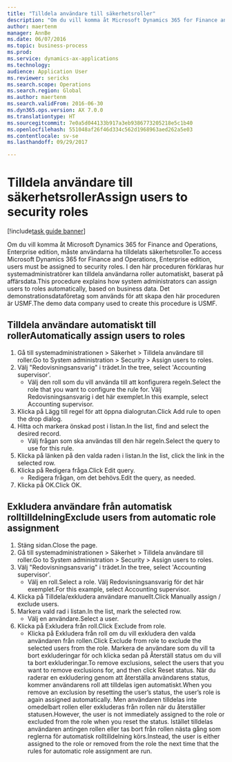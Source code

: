 ```yaml
--- 
title: "Tilldela användare till säkerhetsroller"
description: "Om du vill komma åt Microsoft Dynamics 365 for Finance and Operations, Enterprise edition, måste användarna ha tilldelats säkerhetsroller."
author: maertenm
manager: AnnBe
ms.date: 06/07/2016
ms.topic: business-process
ms.prod: 
ms.service: dynamics-ax-applications
ms.technology: 
audience: Application User
ms.reviewer: sericks
ms.search.scope: Operations
ms.search.region: Global
ms.author: maertenm
ms.search.validFrom: 2016-06-30
ms.dyn365.ops.version: AX 7.0.0
ms.translationtype: HT
ms.sourcegitcommit: 7e0a5d044133b917a3eb9386773205218e5c1b40
ms.openlocfilehash: 551048af26f46d334c562d1968963aed262a5e03
ms.contentlocale: sv-se
ms.lasthandoff: 09/29/2017

---
```

# <a name="assign-users-to-security-roles"></a><span data-ttu-id="68ec5-103">Tilldela användare till säkerhetsroller</span><span class="sxs-lookup"><span data-stu-id="68ec5-103">Assign users to security roles</span></span>

[!include[task guide banner](../../includes/task-guide-banner.md)]

<span data-ttu-id="68ec5-104">Om du vill komma åt Microsoft Dynamics 365 for Finance and Operations, Enterprise edition, måste användarna ha tilldelats säkerhetsroller.</span><span class="sxs-lookup"><span data-stu-id="68ec5-104">To access Microsoft Dynamics 365 for Finance and Operations, Enterprise edition, users must be assigned to security roles.</span></span> <span data-ttu-id="68ec5-105">I den här proceduren förklaras hur systemadministratörer kan tilldela användarna roller automatiskt, baserat på affärsdata.</span><span class="sxs-lookup"><span data-stu-id="68ec5-105">This procedure explains how system administrators can assign users to roles automatically, based on business data.</span></span> <span data-ttu-id="68ec5-106">Det demonstrationsdataföretag som används för att skapa den här proceduren är USMF.</span><span class="sxs-lookup"><span data-stu-id="68ec5-106">The demo data company used to create this procedure is USMF.</span></span>


## <a name="automatically-assign-users-to-roles"></a><span data-ttu-id="68ec5-107">Tilldela användare automatiskt till roller</span><span class="sxs-lookup"><span data-stu-id="68ec5-107">Automatically assign users to roles</span></span>
1. <span data-ttu-id="68ec5-108">Gå till systemadministrationen > Säkerhet > Tilldela användare till roller.</span><span class="sxs-lookup"><span data-stu-id="68ec5-108">Go to System administration > Security > Assign users to roles.</span></span>
2. <span data-ttu-id="68ec5-109">Välj "Redovisningsansvarig" i trädet.</span><span class="sxs-lookup"><span data-stu-id="68ec5-109">In the tree, select 'Accounting supervisor'.</span></span>
    * <span data-ttu-id="68ec5-110">Välj den roll som du vill använda till att konfigurera regeln.</span><span class="sxs-lookup"><span data-stu-id="68ec5-110">Select the role that you want to configure the rule for.</span></span> <span data-ttu-id="68ec5-111">Välj Redovisningsansvarig i det här exemplet.</span><span class="sxs-lookup"><span data-stu-id="68ec5-111">In this example, select Accounting supervisor.</span></span>  
3. <span data-ttu-id="68ec5-112">Klicka på Lägg till regel för att öppna dialogrutan.</span><span class="sxs-lookup"><span data-stu-id="68ec5-112">Click Add rule to open the drop dialog.</span></span>
4. <span data-ttu-id="68ec5-113">Hitta och markera önskad post i listan.</span><span class="sxs-lookup"><span data-stu-id="68ec5-113">In the list, find and select the desired record.</span></span>
    * <span data-ttu-id="68ec5-114">Välj frågan som ska användas till den här regeln.</span><span class="sxs-lookup"><span data-stu-id="68ec5-114">Select the query to use for this rule.</span></span>  
5. <span data-ttu-id="68ec5-115">Klicka på länken på den valda raden i listan.</span><span class="sxs-lookup"><span data-stu-id="68ec5-115">In the list, click the link in the selected row.</span></span>
6. <span data-ttu-id="68ec5-116">Klicka på Redigera fråga.</span><span class="sxs-lookup"><span data-stu-id="68ec5-116">Click Edit query.</span></span>
    * <span data-ttu-id="68ec5-117">Redigera frågan, om det behövs.</span><span class="sxs-lookup"><span data-stu-id="68ec5-117">Edit the query, as needed.</span></span>  
7. <span data-ttu-id="68ec5-118">Klicka på OK.</span><span class="sxs-lookup"><span data-stu-id="68ec5-118">Click OK.</span></span>

## <a name="exclude-users-from-automatic-role-assignment"></a><span data-ttu-id="68ec5-119">Exkludera användare från automatisk rolltilldelning</span><span class="sxs-lookup"><span data-stu-id="68ec5-119">Exclude users from automatic role assignment</span></span>
1. <span data-ttu-id="68ec5-120">Stäng sidan.</span><span class="sxs-lookup"><span data-stu-id="68ec5-120">Close the page.</span></span>
2. <span data-ttu-id="68ec5-121">Gå till systemadministrationen > Säkerhet > Tilldela användare till roller.</span><span class="sxs-lookup"><span data-stu-id="68ec5-121">Go to System administration > Security > Assign users to roles.</span></span>
3. <span data-ttu-id="68ec5-122">Välj "Redovisningsansvarig" i trädet.</span><span class="sxs-lookup"><span data-stu-id="68ec5-122">In the tree, select 'Accounting supervisor'.</span></span>
    * <span data-ttu-id="68ec5-123">Välj en roll.</span><span class="sxs-lookup"><span data-stu-id="68ec5-123">Select a role.</span></span> <span data-ttu-id="68ec5-124">Välj Redovisningsansvarig för det här exemplet.</span><span class="sxs-lookup"><span data-stu-id="68ec5-124">For this example, select Accounting supervisor.</span></span>  
4. <span data-ttu-id="68ec5-125">Klicka på Tilldela/exkludera användare manuellt.</span><span class="sxs-lookup"><span data-stu-id="68ec5-125">Click Manually assign / exclude users.</span></span>
5. <span data-ttu-id="68ec5-126">Markera vald rad i listan.</span><span class="sxs-lookup"><span data-stu-id="68ec5-126">In the list, mark the selected row.</span></span>
    * <span data-ttu-id="68ec5-127">Välj en användare.</span><span class="sxs-lookup"><span data-stu-id="68ec5-127">Select a user.</span></span>  
6. <span data-ttu-id="68ec5-128">Klicka på Exkludera från roll.</span><span class="sxs-lookup"><span data-stu-id="68ec5-128">Click Exclude from role.</span></span>
    * <span data-ttu-id="68ec5-129">Klicka på Exkludera från roll om du vill exkludera den valda användaren från rollen.</span><span class="sxs-lookup"><span data-stu-id="68ec5-129">Click Exclude from role to exclude the selected users from the role.</span></span> <span data-ttu-id="68ec5-130">Markera de användare som du vill ta bort exkluderingar för och klicka sedan på Återställ status om du vill ta bort exkluderingar.</span><span class="sxs-lookup"><span data-stu-id="68ec5-130">To remove exclusions, select the users that you want to remove exclusions for, and then click Reset status.</span></span> <span data-ttu-id="68ec5-131">När du raderar en exkludering genom att återställa användarens status, kommer användarens roll att tilldelas igen automatiskt.</span><span class="sxs-lookup"><span data-stu-id="68ec5-131">When you remove an exclusion by resetting the user’s status, the user’s role is again assigned automatically.</span></span> <span data-ttu-id="68ec5-132">Men användaren tilldelas inte omedelbart rollen eller exkluderas från rollen när du återställer statusen.</span><span class="sxs-lookup"><span data-stu-id="68ec5-132">However, the user is not immediately assigned to the role or excluded from the role when you reset the status.</span></span> <span data-ttu-id="68ec5-133">Istället tilldelas användaren antingen rollen eller tas bort från rollen nästa gång som reglerna för automatisk rolltilldelning körs.</span><span class="sxs-lookup"><span data-stu-id="68ec5-133">Instead, the user is either assigned to the role or removed from the role the next time that the rules for automatic role assignment are run.</span></span>  


